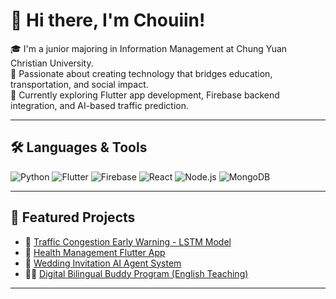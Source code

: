 # 👋 Hi there, I'm Chouiin!

🎓 I'm a junior majoring in Information Management at Chung Yuan Christian University.  
🚀 Passionate about creating technology that bridges education, transportation, and social impact.  
🌱 Currently exploring Flutter app development, Firebase backend integration, and AI-based traffic prediction.

---

## 🛠️ Languages & Tools
![Python](https://img.shields.io/badge/Python-3776AB?style=for-the-badge&logo=python&logoColor=white)
![Flutter](https://img.shields.io/badge/Flutter-02569B?style=for-the-badge&logo=flutter&logoColor=white)
![Firebase](https://img.shields.io/badge/Firebase-FFCA28?style=for-the-badge&logo=firebase&logoColor=white)
![React](https://img.shields.io/badge/React-20232A?style=for-the-badge&logo=react&logoColor=61DAFB)
![Node.js](https://img.shields.io/badge/Node.js-43853D?style=for-the-badge&logo=node-dot-js&logoColor=white)
![MongoDB](https://img.shields.io/badge/MongoDB-4EA94B?style=for-the-badge&logo=mongodb&logoColor=white)

---

## 🌟 Featured Projects
- 🚦 [Traffic Congestion Early Warning - LSTM Model](#)
- 📱 [Health Management Flutter App](#)
- 👰 [Wedding Invitation AI Agent System](#)
- 🧑‍🏫 [Digital Bilingual Buddy Program (English Teaching)](#)

---

